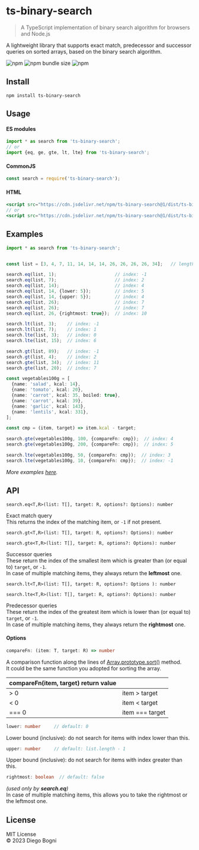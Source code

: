 # ts-binary-search

> A TypeScript implementation of binary search algorithm for browsers and Node.js

A lightweight library that supports exact match, predecessor and successor queries on sorted arrays, based on the binary
search algorithm.

![npm](https://img.shields.io/npm/v/ts-binary-search)
![npm bundle size](https://img.shields.io/bundlephobia/min/ts-binary-search)
![npm](https://img.shields.io/npm/l/ts-binary-search)

## Install

```
npm install ts-binary-search
```

## Usage

#### ES modules

```javascript
import * as search from 'ts-binary-search';
// or
import {eq, ge, gte, lt, lte} from 'ts-binary-search';
```

#### CommonJS

```javascript
const search = require('ts-binary-search');
```

#### HTML

```jsx
<script src="https://cdn.jsdelivr.net/npm/ts-binary-search@1/dist/ts-binary-search.min.js"/>
// or
<script src="https://cdn.jsdelivr.net/npm/ts-binary-search@1/dist/ts-binary-search.es5.min.js"/>
```

## Examples

```typescript
import * as search from 'ts-binary-search';


const list = [3, 4, 7, 11, 14, 14, 14, 26, 26, 26, 26, 34];   // length: 12

search.eq(list, 1);                      // index: -1
search.eq(list, 7);                      // index: 2
search.eq(list, 14);                     // index: 4
search.eq(list, 14, {lower: 5});         // index: 5
search.eq(list, 14, {upper: 5});         // index: 4
search.eq(list, 26);                     // index: 7
search.eq(list, 26);                     // index: 7
search.eq(list, 26, {rightmost: true});  // index: 10

search.lt(list, 3);    // index: -1
search.lt(list, 7);    // index: 1
search.lte(list, 3);   // index: 0
search.lte(list, 15);  // index: 6

search.gt(list, 89);   // index: -1
search.gt(list, 4);    // index: 2
search.gte(list, 34);  // index: 11
search.gte(list, 20);  // index: 7

const vegetables100g = [
  {name: 'salad', kcal: 14},
  {name: 'tomato', kcal: 20},
  {name: 'carrot', kcal: 35, boiled: true},
  {name: 'carrot', kcal: 39},
  {name: 'garlic', kcal: 143},
  {name: 'lentils', kcal: 331},
];

const cmp = (item, target) => item.kcal - target;

search.gte(vegetables100g, 100, {compareFn: cmp});  // index: 4
search.gte(vegetables100g, 200, {compareFn: cmp});  // index: 5

search.lte(vegetables100g, 50, {compareFn: cmp});  // index: 3
search.lte(vegetables100g, 10, {compareFn: cmp});  // index: -1
```

*More examples [here](tests).*

## API

```
search.eq<T,R>(list: T[], target: R, options?: Options): number
```

Exact match query  
This returns the index of the matching item, or `-1` if not present.

```
search.gt<T,R>(list: T[], target: R, options?: Options): number

search.gte<T,R>(list: T[], target: R, options?: Options): number
```

Successor queries  
These return the index of the smallest item which is greater than (or equal to) `target`, or `-1`.  
In case of multiple matching items, they always return the **leftmost** one.

```
search.lt<T,R>(list: T[], target: R, options?: Options ): number

search.lte<T,R>(list: T[], target: R, options?: Options): number
```

Predecessor queries  
These return the index of the greatest item which is lower than (or equal to) `target`, or `-1`.  
In case of multiple matching items, they always return the **rightmost** one.

#### Options

```typescript
compareFn: (item: T, target: R) => number
```

A comparison function along the lines
of [Array.prototype.sort()](https://developer.mozilla.org/en-US/docs/Web/JavaScript/Reference/Global_Objects/Array/sort)
method.  
It could be the same function you adopted for sorting the array.

| compareFn(item, target) return value |                 |
|:-------------------------------------|:----------------|
| \> 0                                 | item \> target  |
| \< 0                                 | item \< target  |
| === 0                                | item === target |

```typescript
lower: number     // default: 0
```

Lower bound (inclusive): do not search for items with index lower than this.

```typescript
upper: number     // default: list.length - 1
```

Upper bound (inclusive): do not search for items with index greater than this.

```typescript
rightmost: boolean  // default: false
```

*(used only by **search.eq**)*  
In case of multiple matching items, this allows you to take the rightmost or the leftmost one.

## License

MIT License  
© 2023 Diego Bogni  
